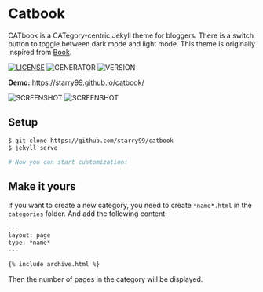 # Catbook
CATbook is a CATegory-centric Jekyll theme for bloggers. There is a switch button to toggle between dark mode and light mode. This theme is originally inspired from [Book](https://github.com/kkninjae/book).

[![LICENSE](https://img.shields.io/badge/license-MIT-blue.svg)](LICENSE) ![GENERATOR](https://img.shields.io/badge/made_with-jekyll-blue.svg) ![VERSION](https://img.shields.io/badge/current_version-1.0-green.svg)

**Demo:** https://starry99.github.io/catbook/

![SCREENSHOT](https://starry99.github.io/catbook/assets/img/lmode.jpg)
![SCREENSHOT](https://starry99.github.io/catbook/assets/img/dmode.jpg)

## Setup

```sh
$ git clone https://github.com/starry99/catbook
$ jekyll serve

# Now you can start customization!
```

## Make it yours

If you want to create a new category, you need to create `*name*.html` in the `categories` folder. And add the following content:
```html
---
layout: page
type: *name*
---

{% include archive.html %}
```
Then the number of pages in the category will be displayed.


